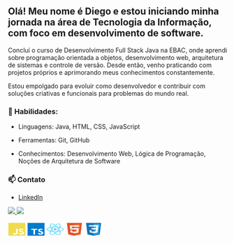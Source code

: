 ## Olá! Meu nome é Diego e estou iniciando minha jornada na área de Tecnologia da Informação, com foco em desenvolvimento de software.

Concluí o curso de Desenvolvimento Full Stack Java na EBAC, onde aprendi sobre programação orientada a objetos, desenvolvimento web, arquitetura de sistemas e controle de versão. Desde então, venho praticando com projetos próprios e aprimorando meus conhecimentos constantemente.

Estou empolgado para evoluir como desenvolvedor e contribuir com soluções criativas e funcionais para problemas do mundo real.

### 🧠 Habilidades:
  - Linguagens: Java, HTML, CSS, JavaScript

  - Ferramentas: Git, GitHub

  - Conhecimentos: Desenvolvimento Web, Lógica de Programação, Noções de Arquitetura de Software



### 📫 Contato

  - [LinkedIn](https://www.linkedin.com/in/diegoagustinho/)




<a href="https://beacons.ai/DiegoNT1">
  <img height="180em" src="https://github-readme-stats.vercel.app/api?username=DiegoNT1&show_icons=true&theme=dracula&include_all_commits=true&count_private=true"/>
</a>

<a href="https://github.com/DiegoNT1">
  <img height="180em" src="https://github-readme-stats.vercel.app/api/top-langs/?username=DiegoNT1&layout=compact&langs_count=7&theme=dracula"/>
</a>

<div style="display: inline_block"><br>
  <img align="center" alt="Js" height="30" width="40" src="https://raw.githubusercontent.com/devicons/devicon/master/icons/javascript/javascript-plain.svg">
  <img align="center" alt="Ts" height="30" width="40" src="https://raw.githubusercontent.com/devicons/devicon/master/icons/typescript/typescript-plain.svg">
  <img align="center" alt="React" height="30" width="40" src="https://raw.githubusercontent.com/devicons/devicon/master/icons/react/react-original.svg">
  <img align="center" alt="HTML" height="30" width="40" src="https://raw.githubusercontent.com/devicons/devicon/master/icons/html5/html5-original.svg">
  <img align="center" alt="CSS" height="30" width="40" src="https://raw.githubusercontent.com/devicons/devicon/master/icons/css3/css3-original.svg">
</div>
